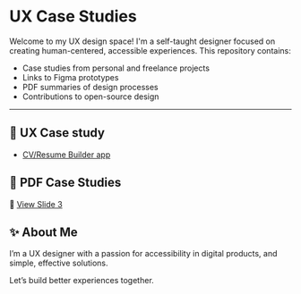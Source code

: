 # UX Case Studies
Welcome to my UX design space! I'm a self-taught designer focused on creating human-centered, accessible experiences. This repository contains:

- Case studies from personal and freelance projects
- Links to Figma prototypes
- PDF summaries of design processes
- Contributions to open-source design

---

## 🔗 UX Case study
- [CV/Resume Builder app](https://www.behance.net/gallery/171521111/Case-Study-for-CVResume-Builder-App)

## 📄 PDF Case Studies
📄 [View Slide 3](./files/Redesign/Slide%203.jpg)

## ✨ About Me
I’m a UX designer with a passion for accessibility in digital products, and simple, effective solutions.

Let’s build better experiences together.
